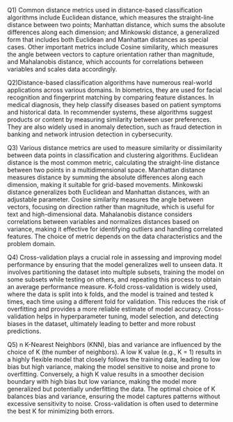 Q1) Common distance metrics used in distance-based classification algorithms include Euclidean distance, which measures the straight-line distance 
between two points; Manhattan distance, which sums the absolute differences along each dimension; and Minkowski distance, a generalized form that 
includes both Euclidean and Manhattan distances as special cases. Other important metrics include Cosine similarity, which measures the angle between 
vectors to capture orientation rather than magnitude, and Mahalanobis distance, which accounts for correlations between variables and scales data accordingly.

Q2)Distance-based classification algorithms have numerous real-world applications across various domains. In biometrics, they are used for facial
recognition and fingerprint matching by comparing feature distances. In medical diagnosis, they help classify diseases based on patient symptoms and
historical data. In recommender systems, these algorithms suggest products or content by measuring similarity between user preferences. They are also 
widely used in anomaly detection, such as fraud detection in banking and network intrusion detection in cybersecurity. 

Q3) Various distance metrics are used to measure similarity or dissimilarity between data points in classification and clustering algorithms. 
Euclidean distance is the most common metric, calculating the straight-line distance between two points in a multidimensional space. Manhattan
distance measures distance by summing the absolute differences along each dimension, making it suitable for grid-based movements. Minkowski distance
generalizes both Euclidean and Manhattan distances, with an adjustable parameter. Cosine similarity measures the angle between vectors, focusing on 
direction rather than magnitude, which is useful for text and high-dimensional data. Mahalanobis distance considers correlations between variables 
and normalizes distances based on variance, making it effective for identifying outliers and handling correlated features. The choice of metric 
depends on the data characteristics and the problem domain.

Q4) Cross-validation plays a crucial role in assessing and improving model performance by ensuring that the model generalizes well to unseen data. 
It involves partitioning the dataset into multiple subsets, training the model on some subsets while testing on others, and repeating this process
to obtain an average performance measure. K-fold cross-validation is widely used, where the data is split into k folds, and the model is trained 
and tested k times, each time using a different fold for validation. This reduces the risk of overfitting and provides a more reliable estimate of 
model accuracy. Cross-validation helps in hyperparameter tuning, model selection, and detecting biases in the dataset, ultimately leading to better
and more robust predictions.

Q5) n K-Nearest Neighbors (KNN), bias and variance are influenced by the choice of K (the number of neighbors). A low K value (e.g., K = 1)
results in a highly flexible model that closely follows the training data, leading to low bias but high variance, making the model sensitive 
to noise and prone to overfitting. Conversely, a high K value results in a smoother decision boundary with high bias but low variance, making 
the model more generalized but potentially underfitting the data. The optimal choice of K balances bias and variance, ensuring the model captures 
patterns without excessive sensitivity to noise. Cross-validation is often used to determine the best K for minimizing both errors.
